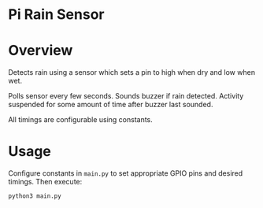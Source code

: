 Pi Rain Sensor
==============

# Overview

Detects rain using a sensor which sets a pin to high when dry and low when wet.

Polls sensor every few seconds. Sounds buzzer if rain detected. Activity suspended for some amount of time after buzzer last sounded.

All timings are configurable using constants.

# Usage

Configure constants in `main.py` to set appropriate GPIO pins and desired timings. Then execute:

```
python3 main.py
```
